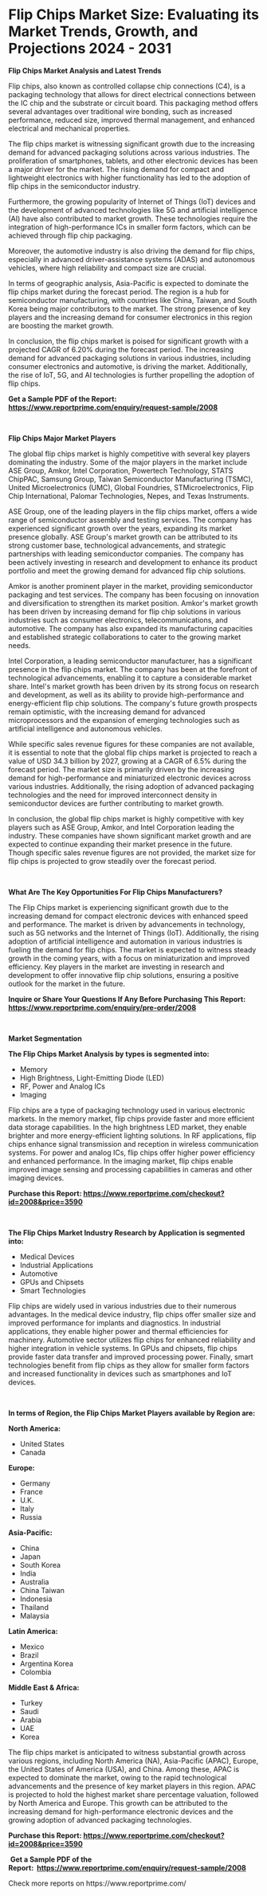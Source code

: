 <p><h1>Flip Chips Market Size: Evaluating its Market Trends, Growth, and Projections 2024 - 2031</h1></p><p><strong>Flip Chips Market Analysis and Latest Trends</strong></p>
<p><p>Flip chips, also known as controlled collapse chip connections (C4), is a packaging technology that allows for direct electrical connections between the IC chip and the substrate or circuit board. This packaging method offers several advantages over traditional wire bonding, such as increased performance, reduced size, improved thermal management, and enhanced electrical and mechanical properties.</p><p>The flip chips market is witnessing significant growth due to the increasing demand for advanced packaging solutions across various industries. The proliferation of smartphones, tablets, and other electronic devices has been a major driver for the market. The rising demand for compact and lightweight electronics with higher functionality has led to the adoption of flip chips in the semiconductor industry.</p><p>Furthermore, the growing popularity of Internet of Things (IoT) devices and the development of advanced technologies like 5G and artificial intelligence (AI) have also contributed to market growth. These technologies require the integration of high-performance ICs in smaller form factors, which can be achieved through flip chip packaging.</p><p>Moreover, the automotive industry is also driving the demand for flip chips, especially in advanced driver-assistance systems (ADAS) and autonomous vehicles, where high reliability and compact size are crucial.</p><p>In terms of geographic analysis, Asia-Pacific is expected to dominate the flip chips market during the forecast period. The region is a hub for semiconductor manufacturing, with countries like China, Taiwan, and South Korea being major contributors to the market. The strong presence of key players and the increasing demand for consumer electronics in this region are boosting the market growth.</p><p>In conclusion, the flip chips market is poised for significant growth with a projected CAGR of 6.20% during the forecast period. The increasing demand for advanced packaging solutions in various industries, including consumer electronics and automotive, is driving the market. Additionally, the rise of IoT, 5G, and AI technologies is further propelling the adoption of flip chips.</p></p>
<p><strong>Get a Sample PDF of the Report:&nbsp; <a href="https://www.reportprime.com/enquiry/request-sample/2008">https://www.reportprime.com/enquiry/request-sample/2008</a></strong></p>
<p>&nbsp;</p>
<p><strong>Flip Chips Major Market Players</strong></p>
<p><p>The global flip chips market is highly competitive with several key players dominating the industry. Some of the major players in the market include ASE Group, Amkor, Intel Corporation, Powertech Technology, STATS ChipPAC, Samsung Group, Taiwan Semiconductor Manufacturing (TSMC), United Microelectronics (UMC), Global Foundries, STMicroelectronics, Flip Chip International, Palomar Technologies, Nepes, and Texas Instruments.</p><p>ASE Group, one of the leading players in the flip chips market, offers a wide range of semiconductor assembly and testing services. The company has experienced significant growth over the years, expanding its market presence globally. ASE Group's market growth can be attributed to its strong customer base, technological advancements, and strategic partnerships with leading semiconductor companies. The company has been actively investing in research and development to enhance its product portfolio and meet the growing demand for advanced flip chip solutions.</p><p>Amkor is another prominent player in the market, providing semiconductor packaging and test services. The company has been focusing on innovation and diversification to strengthen its market position. Amkor's market growth has been driven by increasing demand for flip chip solutions in various industries such as consumer electronics, telecommunications, and automotive. The company has also expanded its manufacturing capacities and established strategic collaborations to cater to the growing market needs.</p><p>Intel Corporation, a leading semiconductor manufacturer, has a significant presence in the flip chips market. The company has been at the forefront of technological advancements, enabling it to capture a considerable market share. Intel's market growth has been driven by its strong focus on research and development, as well as its ability to provide high-performance and energy-efficient flip chip solutions. The company's future growth prospects remain optimistic, with the increasing demand for advanced microprocessors and the expansion of emerging technologies such as artificial intelligence and autonomous vehicles.</p><p>While specific sales revenue figures for these companies are not available, it is essential to note that the global flip chips market is projected to reach a value of USD 34.3 billion by 2027, growing at a CAGR of 6.5% during the forecast period. The market size is primarily driven by the increasing demand for high-performance and miniaturized electronic devices across various industries. Additionally, the rising adoption of advanced packaging technologies and the need for improved interconnect density in semiconductor devices are further contributing to market growth.</p><p>In conclusion, the global flip chips market is highly competitive with key players such as ASE Group, Amkor, and Intel Corporation leading the industry. These companies have shown significant market growth and are expected to continue expanding their market presence in the future. Though specific sales revenue figures are not provided, the market size for flip chips is projected to grow steadily over the forecast period.</p></p>
<p>&nbsp;</p>
<p><strong>What Are The Key Opportunities For Flip Chips Manufacturers?</strong></p>
<p><p>The Flip Chips market is experiencing significant growth due to the increasing demand for compact electronic devices with enhanced speed and performance. The market is driven by advancements in technology, such as 5G networks and the Internet of Things (IoT). Additionally, the rising adoption of artificial intelligence and automation in various industries is fueling the demand for flip chips. The market is expected to witness steady growth in the coming years, with a focus on miniaturization and improved efficiency. Key players in the market are investing in research and development to offer innovative flip chip solutions, ensuring a positive outlook for the market in the future.</p></p>
<p><strong>Inquire or Share Your Questions If Any Before Purchasing This Report: <a href="https://www.reportprime.com/enquiry/pre-order/2008">https://www.reportprime.com/enquiry/pre-order/2008</a></strong></p>
<p>&nbsp;</p>
<p><strong>Market Segmentation</strong></p>
<p><strong>The Flip Chips Market Analysis by types is segmented into:</strong></p>
<p><ul><li>Memory</li><li>High Brightness, Light-Emitting Diode (LED)</li><li>RF, Power and Analog ICs</li><li>Imaging</li></ul></p>
<p><p>Flip chips are a type of packaging technology used in various electronic markets. In the memory market, flip chips provide faster and more efficient data storage capabilities. In the high brightness LED market, they enable brighter and more energy-efficient lighting solutions. In RF applications, flip chips enhance signal transmission and reception in wireless communication systems. For power and analog ICs, flip chips offer higher power efficiency and enhanced performance. In the imaging market, flip chips enable improved image sensing and processing capabilities in cameras and other imaging devices.</p></p>
<p><strong>Purchase this Report:&nbsp;<a href="https://www.reportprime.com/checkout?id=2008&price=3590">https://www.reportprime.com/checkout?id=2008&price=3590</a></strong></p>
<p>&nbsp;</p>
<p><strong>The Flip Chips Market Industry Research by Application is segmented into:</strong></p>
<p><ul><li>Medical Devices</li><li>Industrial Applications</li><li>Automotive</li><li>GPUs and Chipsets</li><li>Smart Technologies</li></ul></p>
<p><p>Flip chips are widely used in various industries due to their numerous advantages. In the medical device industry, flip chips offer smaller size and improved performance for implants and diagnostics. In industrial applications, they enable higher power and thermal efficiencies for machinery. Automotive sector utilizes flip chips for enhanced reliability and higher integration in vehicle systems. In GPUs and chipsets, flip chips provide faster data transfer and improved processing power. Finally, smart technologies benefit from flip chips as they allow for smaller form factors and increased functionality in devices such as smartphones and IoT devices.</p></p>
<p>&nbsp;</p>
<p><strong>In terms of Region, the Flip Chips Market Players available by Region are:</strong></p>
<p>
    <p> <strong> North America: </strong>
        <ul>
            <li>United States</li>
            <li>Canada</li>
        </ul>
        </p> 
    <p> <strong> Europe: </strong>
        <ul>
            <li>Germany</li>
            <li>France</li>
            <li>U.K.</li>
            <li>Italy</li>
            <li>Russia</li>
        </ul>
        </p> 
    <p> <strong> Asia-Pacific: </strong>
        <ul>
            <li>China</li>
            <li>Japan</li>
            <li>South Korea</li>
            <li>India</li>
            <li>Australia</li>
            <li>China Taiwan</li>
            <li>Indonesia</li>
            <li>Thailand</li>
            <li>Malaysia</li>
        </ul>
        </p> 
    <p> <strong> Latin America: </strong>
        <ul>
            <li>Mexico</li>
            <li>Brazil</li>
            <li>Argentina Korea</li>
            <li>Colombia</li>
        </ul>
        </p> 
    <p> <strong> Middle East & Africa: </strong>
        <ul>
            <li>Turkey</li>
            <li>Saudi</li>
            <li>Arabia</li>
            <li>UAE</li>
            <li>Korea</li>
        </ul>
    </p>
    </p>
<p><p>The flip chips market is anticipated to witness substantial growth across various regions, including North America (NA), Asia-Pacific (APAC), Europe, the United States of America (USA), and China. Among these, APAC is expected to dominate the market, owing to the rapid technological advancements and the presence of key market players in this region. APAC is projected to hold the highest market share percentage valuation, followed by North America and Europe. This growth can be attributed to the increasing demand for high-performance electronic devices and the growing adoption of advanced packaging technologies.</p></p>
<p><strong>Purchase this Report: <a href="https://www.reportprime.com/checkout?id=2008&price=3590">https://www.reportprime.com/checkout?id=2008&price=3590</a></strong></p>
<p>&nbsp;<strong>Get a Sample PDF of the Report:&nbsp;&nbsp;<a href="https://www.reportprime.com/enquiry/request-sample/2008">https://www.reportprime.com/enquiry/request-sample/2008</a></strong></p>
<p><strong></strong></p>
<p>Check more reports on https://www.reportprime.com/</p>